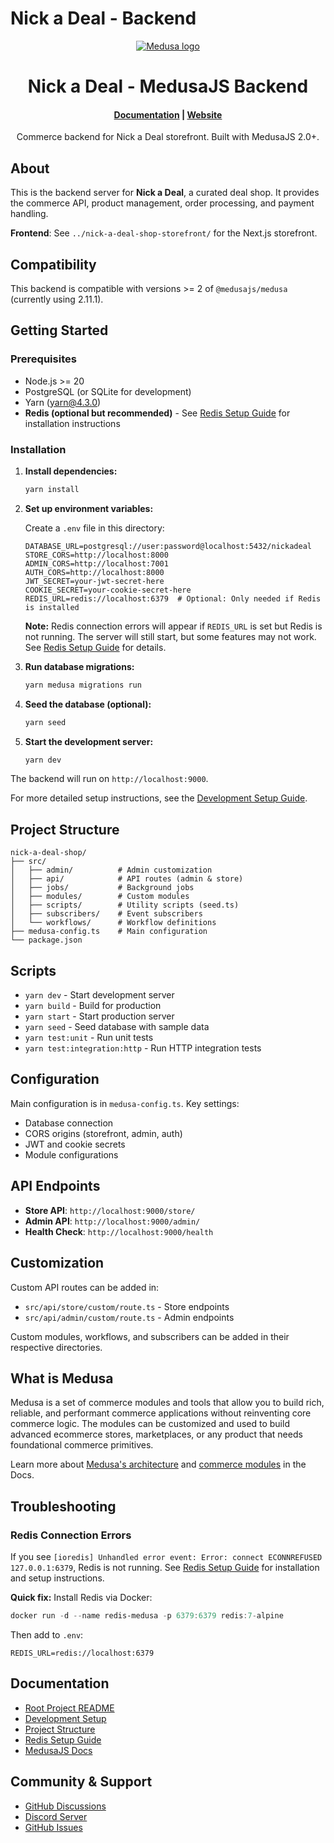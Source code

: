 # Nick a Deal - Backend

<p align="center">
  <a href="https://www.medusajs.com">
  <picture>
    <source media="(prefers-color-scheme: dark)" srcset="https://user-images.githubusercontent.com/59018053/229103275-b5e482bb-4601-46e6-8142-244f531cebdb.svg">
    <source media="(prefers-color-scheme: light)" srcset="https://user-images.githubusercontent.com/59018053/229103726-e5b529a3-9b3f-4970-8a1f-c6af37f087bf.svg">
    <img alt="Medusa logo" src="https://user-images.githubusercontent.com/59018053/229103726-e5b529a3-9b3f-4970-8a1f-c6af37f087bf.svg">
    </picture>
  </a>
</p>

<h1 align="center">
  Nick a Deal - MedusaJS Backend
</h1>

<h4 align="center">
  <a href="https://docs.medusajs.com">Documentation</a> |
  <a href="https://www.medusajs.com">Website</a>
</h4>

<p align="center">
  Commerce backend for Nick a Deal storefront. Built with MedusaJS 2.0+.
</p>

## About

This is the backend server for **Nick a Deal**, a curated deal shop. It provides the commerce API, product management, order processing, and payment handling.

**Frontend**: See `../nick-a-deal-shop-storefront/` for the Next.js storefront.

## Compatibility

This backend is compatible with versions >= 2 of `@medusajs/medusa` (currently using 2.11.1).

## Getting Started

### Prerequisites

- Node.js >= 20
- PostgreSQL (or SQLite for development)
- Yarn (yarn@4.3.0)
- **Redis (optional but recommended)** - See [Redis Setup Guide](./REDIS_SETUP.md) for installation instructions

### Installation

1. **Install dependencies:**
   ```bash
   yarn install
   ```

2. **Set up environment variables:**
   
   Create a `.env` file in this directory:
   ```env
   DATABASE_URL=postgresql://user:password@localhost:5432/nickadeal
   STORE_CORS=http://localhost:8000
   ADMIN_CORS=http://localhost:7001
   AUTH_CORS=http://localhost:8000
   JWT_SECRET=your-jwt-secret-here
   COOKIE_SECRET=your-cookie-secret-here
   REDIS_URL=redis://localhost:6379  # Optional: Only needed if Redis is installed
   ```
   
   **Note:** Redis connection errors will appear if `REDIS_URL` is set but Redis is not running. The server will still start, but some features may not work. See [Redis Setup Guide](./REDIS_SETUP.md) for details.

3. **Run database migrations:**
   ```bash
   yarn medusa migrations run
   ```

4. **Seed the database (optional):**
   ```bash
   yarn seed
   ```

5. **Start the development server:**
   ```bash
   yarn dev
   ```

The backend will run on `http://localhost:9000`.

For more detailed setup instructions, see the [Development Setup Guide](../docs/development-setup.md).

## Project Structure

```
nick-a-deal-shop/
├── src/
│   ├── admin/          # Admin customization
│   ├── api/            # API routes (admin & store)
│   ├── jobs/           # Background jobs
│   ├── modules/        # Custom modules
│   ├── scripts/        # Utility scripts (seed.ts)
│   ├── subscribers/    # Event subscribers
│   └── workflows/      # Workflow definitions
├── medusa-config.ts    # Main configuration
└── package.json
```

## Scripts

- `yarn dev` - Start development server
- `yarn build` - Build for production
- `yarn start` - Start production server
- `yarn seed` - Seed database with sample data
- `yarn test:unit` - Run unit tests
- `yarn test:integration:http` - Run HTTP integration tests

## Configuration

Main configuration is in `medusa-config.ts`. Key settings:

- Database connection
- CORS origins (storefront, admin, auth)
- JWT and cookie secrets
- Module configurations

## API Endpoints

- **Store API**: `http://localhost:9000/store/`
- **Admin API**: `http://localhost:9000/admin/`
- **Health Check**: `http://localhost:9000/health`

## Customization

Custom API routes can be added in:
- `src/api/store/custom/route.ts` - Store endpoints
- `src/api/admin/custom/route.ts` - Admin endpoints

Custom modules, workflows, and subscribers can be added in their respective directories.

## What is Medusa

Medusa is a set of commerce modules and tools that allow you to build rich, reliable, and performant commerce applications without reinventing core commerce logic. The modules can be customized and used to build advanced ecommerce stores, marketplaces, or any product that needs foundational commerce primitives.

Learn more about [Medusa's architecture](https://docs.medusajs.com/learn/introduction/architecture) and [commerce modules](https://docs.medusajs.com/learn/fundamentals/modules/commerce-modules) in the Docs.

## Troubleshooting

### Redis Connection Errors

If you see `[ioredis] Unhandled error event: Error: connect ECONNREFUSED 127.0.0.1:6379`, Redis is not running. See [Redis Setup Guide](./REDIS_SETUP.md) for installation and setup instructions.

**Quick fix:** Install Redis via Docker:
```powershell
docker run -d --name redis-medusa -p 6379:6379 redis:7-alpine
```

Then add to `.env`:
```env
REDIS_URL=redis://localhost:6379
```

## Documentation

- [Root Project README](../README.md)
- [Development Setup](../docs/development-setup.md)
- [Project Structure](../docs/project-structure.md)
- [Redis Setup Guide](./REDIS_SETUP.md)
- [MedusaJS Docs](https://docs.medusajs.com)

## Community & Support

- [GitHub Discussions](https://github.com/medusajs/medusa/discussions)
- [Discord Server](https://discord.com/invite/medusajs)
- [GitHub Issues](https://github.com/medusajs/medusa/issues)
